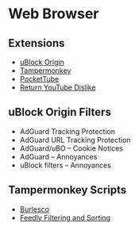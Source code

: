 # Web Browser

## Extensions

- [uBlock Origin](https://addons.mozilla.org/firefox/addon/ublock-origin/)
- [Tampermonkey](https://addons.mozilla.org/firefox/addon/tampermonkey/)
- [PocketTube](https://addons.mozilla.org/firefox/addon/youtube-subscription-groups/)
- [Return YouTube Dislike](https://addons.mozilla.org/firefox/addon/return-youtube-dislikes/)

## uBlock Origin Filters

- AdGuard Tracking Protection
- AdGuard URL Tracking Protection
- AdGuard/uBO – Cookie Notices
- AdGuard – Annoyances
- uBlock filters – Annoyances

## Tampermonkey Scripts

- [Burlesco](https://github.com/burlesco/burlesco)
- [Feedly Filtering and Sorting](https://github.com/soufianesakhi/feedly-filtering-and-sorting)

